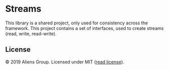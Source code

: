 # Streams

This library is a shared project, only used for consistency across the framework.
This project contains a set of interfaces, used to create streams (read, write, read-write).

## License

&copy; 2019 Aliens Group. Licensed under MIT ([read license](https://github.com/ElementaryFramework/Streams/blob/master/LICENSE)).
